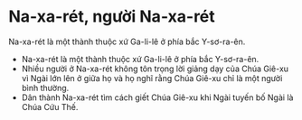 # Na-xa-rét, người Na-xa-rét

Na-xa-rét là một thành thuộc xứ Ga-li-lê ở phía bắc Y-sơ-ra-ên.
- Na-xa-rét là một thành thuộc xứ Ga-li-lê ở phía bắc Y-sơ-ra-ên.
- Nhiều người ở Na-xa-rét không tôn trọng lời giảng dạy của Chúa Giê-xu vì Ngài lớn lên ở giữa họ và họ nghĩ rằng Chúa Giê-xu chỉ là một người bình thường.
- Dân thành Na-xa-rét tìm cách giết Chúa Giê-xu khi Ngài tuyến bố Ngài là Chúa Cứu Thế.

